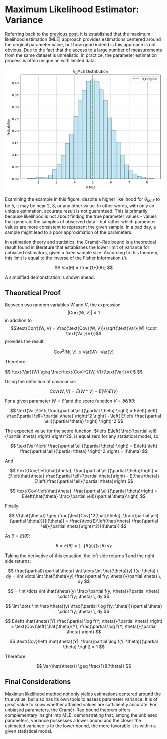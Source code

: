 # Maximum Likelihood Estimator: Variance

Referring back to the [previous post](https://github.com/MSegalaEQ/mle-simulation-and-analysis), it is established that the maximum likelihood estimation (MLE) approach provides estimations centered around the original parameter value, but how good indeed is this approach is not obvious. Due to the fact that the access to a large number of measurements from the same dataset is unrealistic, in practice, the parameter estimation process is often unique an with limited data.

![MLE expected value approximation with simulated data](https://github.com/MSegalaEQ/mle-simulation-and-analysis/raw/main/multiple-sample-result.png)

Examining the example in this figure, despite a higher likelihood for $`θ_{MLE}`$ to be 5, it may be near 2, 8, or any other value. In other words, with only an unique estimation, accurate result is not guaranteed. This is primarily because likelihood is not about finding the true parameter values - values that generate the samples of observed data - but rather which parameter values are more consistent to represent the given sample. In a bad day, a sample might lead to a poor approximation of the parameters.

In estimation theory and statistics, the Cramér–Rao bound is a theoretical result found in literature that establishes the lower limit of variance for unbiased estimators, given a fixed sample size. According to this theorem, this limit is equal to the inverse of the Fisher Information ($I$):

$$
Var(θ) = \frac{1}{I(θ)}
$$

A simplified demonstration is shown ahead.

## Theoretical Proof

Between two random variables $W$ and $V$, the expression
$$|\text{Corr}(W, V)| \leq 1$$
in addition to 
$$\text{Corr}(W, V) = \frac{\text{Cov}(W, V)}{\sqrt{\text{Var}(W) \cdot \text{Var}(V)}}$$
provides the result:

$$
\text{Cov}^2(W, V) \leq \text{Var}(W) \cdot \text{Var}(V)
$$

Therefore:

$$
\text{Var}(W) \geq \frac{\text{Cov}^2(W, V)}{\text{Var}(V)}$
$$

Using the definition of covariance:

$$
\text{Cov}(W, V) = E(W*V) - E(W)E(V)
$$

For a given parameter $W = \hat{\theta}$ and the score function $V = {\partial \ell}/{\partial \theta}$:

$$
\text{Var}\left( \frac{\partial \ell}{\partial \theta} \right) = E\left[ \left( \frac{\partial \ell}{\partial \theta} \right)^2 \right] - \left( E\left( \frac{\partial \ell}{\partial \theta} \right) \right)^2
$$

The expected value for the score function, $\left( E\left( \frac{\partial \ell}{\partial \theta} \right) \right)^2$, is equal zero for any statistical model, so:

$$
\text{Var}\left( \frac{\partial \ell}{\partial \theta} \right) = E\left( \left( \frac{\partial \ell}{\partial \theta} \right)^2 \right) = I(\theta)
$$

And

$$
\text{Cov}\left(\hat{\theta}, \frac{\partial \ell}{\partial \theta}\right) = E\left(\hat{\theta} \frac{\partial \ell}{\partial \theta}\right) - E(\hat{\theta}) E\left(\frac{\partial \ell}{\partial \theta}\right)
$$

$$
\text{Cov}\left(\hat{\theta}, \frac{\partial \ell}{\partial \theta}\right) = E\left(\hat{\theta} \frac{\partial \ell}{\partial \theta}\right)
$$

Finally:

$$
V(\hat{\theta}) \geq \frac{\text{Cov}^2(\hat{\theta}, \frac{\partial \ell}{\partial \theta})}{I(\theta)} = \frac{\text{E}\left(\hat{\theta} \frac{\partial \ell}{\partial \theta}\right)^2}{I(\theta)}
$$

As $\theta = E(\hat{\theta})$:

$$
\theta = E(\hat{\theta}) = \int \dots \int \hat{\theta}(y) f(y; \theta) \, dy
$$

Taking the derivative of this equation, the left side returns 1 and the right side returns:

$$
\frac{\partial}{\partial \theta} \int \dots \int \hat{\theta}(y) f(y; \theta) \, dy = \int \dots \int \hat{\theta}(y) \frac{\partial f(y; \theta)}{\partial \theta} \, dy
$$

$$
= \int \dots \int \hat{\theta}(y) \frac{\partial f(y; \theta)}{\partial \theta} \cdot f(y; \theta) \, dy
$$

$$
\int \dots \int \hat{\theta}(y) \frac{\partial \log f(y; \theta)}{\partial \theta} \cdot f(y; \theta) \, dy
$$

$$
E\left( \hat{\theta}(Y) \frac{\partial \log f(Y; \theta)}{\partial \theta} \right) = \text{Cov}\left( \hat{\theta}(Y), \frac{\partial \log f(Y; \theta)}{\partial \theta} \right)
$$

$$
\text{Cov}\left( \hat{\theta}(Y), \frac{\partial \log f(Y; \theta)}{\partial \theta} \right) = 1
$$

Therefore:

$$
Var(\hat{\theta}) \geq \frac{1}{I(\theta)}
$$

## Final Considerations

Maximun likelihood method not only yields estimations centered around the true value, but also has its own tools to assess parameter variance. It is of great value to know whether attained values are sufficiently accurate. For unbiased parameters, the Cramér–Rao bound theorem offers complementary insight into MLE, demonstrating that, among the unbiased parameters, variance possesses a lower bound and the closer the estimated variance is to the lower bound, the more favorable it is within a given statistical model.
